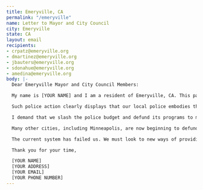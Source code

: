 ```yaml
---
title: Emeryville, CA
permalink: "/emeryville"
name: Letter to Mayor and City Council
city: Emeryville
state: CA
layout: email
recipients:
- crpatz@emeryville.org
- dmartinez@emeryville.org
- jbauters@emeryville.org
- sdonahue@emeryville.org
- amedina@emeryville.org
body: |-
  Dear Emeryville Mayor and City Council Members:

  My name is [YOUR NAME] and I am a resident of Emeryville, CA. This past week, our nation has been gripped by protests calling for a rapid and meaningful reconsideration of the role of policing in communities as well as an end to racism and anti-Blackness in America. Our little town experienced some of the righteous and valid anger that Black communities have felt for centuries. Our police force's response was less than acceptable. Videos of the Gamestop loot showed police using what looked like flash-bang grenades to disperse those kids. Studies showing that flash bangs cause permanent hearing damage, and I was appalled that police would use such weapons against their own communities. Moreover, the fact that such weapons were used against kids--it was a Gamestop after all--was even more infuriating. We may have an interest to protect property, but that interest can never overcome our interest to protect people. Gamestop has insurance, those kids, on the other hand, will continue to deal with the same systemic issues that they, their parents, and generations before them have had to face.

  Such police action clearly displays that our local police embodies the same problems being marched against all across our country. At the same time, we spend more on police than any other department: 31% of our budget. Community services amounted to just 8%.

  I demand that we slash the police budget and defund its programs to meaningfully reallocate funds towards social programs and resources that support housing, jobs, education, health care, child care, and other critical community needs. I demand a budget that supports community wellbeing, instead of empowering police to physically hurt community members while solving none of the underlying issues. Further, police reform cannot help us, that much is clear. Instead we must move away from militaristic services provided by the polices to people-oriented services that try to resolve problems in the community, rather than beating them down.

  Many other cities, including Minneapolis, are now beginning to defund their police departments. It is possible, and we can look to them for guidance.

  The current system has failed us. We must look to new ways of providing a safe environment to everyone in our community and reimagining the role of police in our little town.

  Thank you for your time,

  [YOUR NAME]
  [YOUR ADDRESS]
  [YOUR EMAIL]
  [YOUR PHONE NUMBER]
---
```



